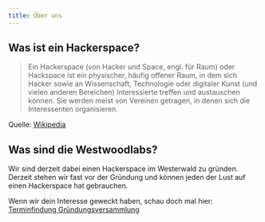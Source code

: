 ```yaml
---
title: Über uns
---
```


## Was ist ein Hackerspace?
 > Ein Hackerspace (von Hacker und Space, engl. für Raum) oder Hackspace ist ein physischer, häufig offener Raum, in dem sich Hacker sowie an Wissenschaft, Technologie oder digitaler Kunst (und vielen anderen Bereichen) Interessierte treffen und austauschen können. Sie werden meist von Vereinen getragen, in denen sich die Interessenten organisieren.

Quelle: [Wikipedia](https://de.wikipedia.org/wiki/Hackerspace)

## Was sind die Westwoodlabs?
Wir sind derzeit dabei einen Hackerspace im Westerwald zu gründen.
Derzeit stehen wir fast vor der Gründung und können jeden der Lust auf einen Hackerspace hat gebrauchen.

Wenn wir dein Interesse geweckt haben, schau doch mal hier:
[Terminfindung Gründungsversammlung](https://westwoodlabs.de/2016/05/18/Terminfindung-Gruendungsversammlung/)

